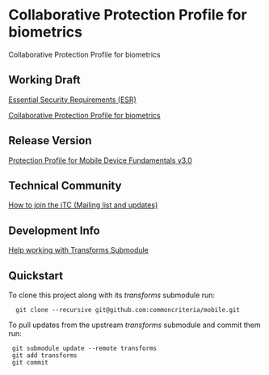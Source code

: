 Collaborative Protection Profile for biometrics
===============================================


Collaborative Protection Profile for biometrics


## Working Draft
[Essential Security Requirements (ESR)](output/ESR.html)

[Collaborative Protection Profile for biometrics ](tbd)

## Release Version
[Protection Profile for Mobile Device Fundamentals v3.0](https://www.niap-ccevs.org/Profile/Info.cfm?id=381)

## Technical Community
[How to join the iTC (Mailing list and updates)](
tbd)

## Development Info
[Help working with Transforms Submodule](https://github.com/commoncriteria/transforms/wiki/Working-with-Transforms-as-a-Submodule)

## Quickstart
To clone this project along with its _transforms_ submodule run:

````
  git clone --recursive git@github.com:commoncriteria/mobile.git
````
To pull updates from the upstream _transforms_ submodule and commit them run:
````
 git submodule update --remote transforms
 git add transforms
 git commit
````
